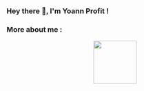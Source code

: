 ### Hey there 👋, I'm Yoann Profit !

### More about me :

<div id="header" align="center">
  <img style="border: 3px red;" src="https://media.giphy.com/media/vLlpbDafjgHystuJ0a/giphy.gif" width="100" />
</div>

<!--
**YoannProfit/YoannProfit** is a ✨ _special_ ✨ repository because its `README.md` (this file) appears on your GitHub profile.

Here are some ideas to get you started:

- 🔭 I’m currently working on ...
- 🌱 I’m currently learning ...
- 👯 I’m looking to collaborate on ...
- 🤔 I’m looking for help with ...
- 💬 Ask me about ...
- 📫 How to reach me: ...
- 😄 Pronouns: ...
- ⚡ Fun fact: ...
-->
